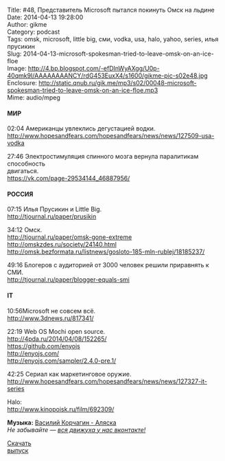 Title: #48, Представитель Microsoft пытался покинуть Омск на льдине  
Date: 2014-04-13 19:28:00  
Author: gikme  
Category: podcast  
Tags: omsk, microsoft, little big, сми, vodka, usa, halo, yahoo, series, илья прусикин  
Slug: 2014-04-13-microsoft-spokesman-tried-to-leave-omsk-on-an-ice-floe  
Image: http://4.bp.blogspot.com/-efDInWyAXgg/U0p-40qmk9I/AAAAAAAANCY/rdG453EuxX4/s1600/gikme-pic-s02e48.jpg  
Enclosure: http://static.qnub.ru/gik.me/mp3/s02/00048-microsoft-spokesman-tried-to-leave-omsk-on-an-ice-floe.mp3  
Mime: audio/mpeg

#### МИР

02:04 Американцы увлеклись дегустацией водки.  
<http://www.hopesandfears.com/hopesandfears/news/news/127509-usa-vodka>

27:46 Электростимуляция спинного мозга вернула паралитикам способность  
двигаться.  
<https://vk.com/page-29534144_46887956/>

#### РОССИЯ

07:15 Илья Прусикин и Little Big.  
<http://tjournal.ru/paper/prusikin>

34:12 Омск.  
<http://tjournal.ru/paper/omsk-gone-extreme>  
<http://omskzdes.ru/society/24140.html>  
<http://omsk.bezformata.ru/listnews/gosloto-185-mln-rublej/18185237/>

49:16 Блогеров с аудиторией от 3000 человек решили приравнять к СМИ.  
<http://tjournal.ru/paper/blogger-equals-smi>

#### IT

10:56Microsoft не совсем всё.  
<http://www.3dnews.ru/817341/>

22:19 Web OS Mochi open source.  
<http://4pda.ru/2014/04/08/152265/>  
<https://github.com/enyojs>  
<http://enyojs.com/>  
<http://enyojs.com/sampler/2.4.0-pre.1/>

42:25 Сериал как маркетинговое оружие.  
<http://www.hopesandfears.com/hopesandfears/news/news/127327-it-series>

Halo:   
<http://www.kinopoisk.ru/film/692309/>

**Музыка:** [Василий Корчагин - Аляска](http://vk.com/bacc3)  
*Не забывайте — [вся движуха у нас вконтакте!](http://vk.com/gikme)*

[Скачать  
выпуск](http://static.qnub.ru/gik.me/mp3/s02/00048-microsoft-spokesman-tried-to-leave-omsk-on-an-ice-floe.mp3)

